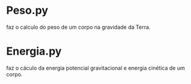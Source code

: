 # Peso.py
faz o calculo do peso de um corpo na gravidade da Terra.
# Energia.py
faz o cáculo da energia potencial gravitacional e energia cinética de um corpo.
